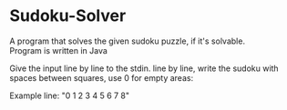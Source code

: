 # Sudoku-Solver
A program that solves the given sudoku puzzle, if it's solvable.  
Program is written in Java

Give the input line by line to the stdin.
line by line, write the sudoku with spaces between squares, use 0 for empty areas:

Example line: "0 1 2 3 4 5 6 7 8"
